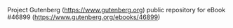 Project Gutenberg (https://www.gutenberg.org) public repository for eBook #46899 (https://www.gutenberg.org/ebooks/46899)
